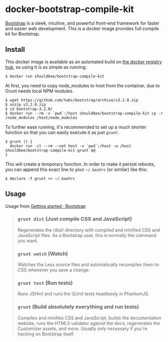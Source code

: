 # docker-bootstrap-compile-kit

[Bootstrap] is a sleek, intuitive, and powerful front-end framework for faster and easier web development.
This is a docker image provides full compile kit for Bootstrap.

## Install

This docker image is available as an automated build on [the docker registry hub](https://registry.hub.docker.com/u/shouldbee/bootstrap-compile-kit/), so using it is as simple as running:


```console
$ docker run shouldbee/bootstrap-compile-kit
```

At first, you need to copy node_modules to host from the container, due to Grunt needs local NPM modules.

```console
$ wget https://github.com/twbs/bootstrap/archive/v3.2.0.zip
$ unzip v3.2.0.zip
$ cd bootstrap-3.2.0/
$ docker run --rm -v `pwd`:/host shouldbee/bootstrap-compile-kit cp -r /node_modules /host/node_modules
```

To further ease running, it's recommended to set up a much shorter function so that you can easily execute it as just `grunt`:

```
$ grunt () {
  docker run -it --rm --net host -v `pwd`:/host -w /host shouldbee/bootstrap-compile-kit grunt $@
}
```

This will create a temporary function. In order to make it persist reboots, you can append this exact line to your `~/.bashrc` (or similar) like this:

```console
$ declare -f grunt >> ~/.bashrc
```

## Usage

Usage from [Getting started · Bootstrap](http://getbootstrap.com/getting-started/#grunt)


> ### `grunt dist` (Just compile CSS and JavaScript)
> Regenerates the /dist/ directory with compiled and minified CSS and JavaScript files. As a Bootstrap user, this is normally the command you want.
> 
> ### `grunt watch` (Watch)
> Watches the Less source files and automatically recompiles them to CSS whenever you save a change.
>
> ### `grunt test` (Run tests)
> Runs JSHint and runs the QUnit tests headlessly in PhantomJS.
>
> ### `grunt` (Build absolutely everything and run tests)
> Compiles and minifies CSS and JavaScript, builds the documentation website, runs the HTML5 validator against the docs, regenerates the Customizer assets, and more. Usually only necessary if you're hacking on Bootstrap itself.


[Bootstrap]: https://github.com/twbs/bootstrap
